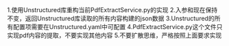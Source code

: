1.使用Unstructured库重构当前PdfExtractService.py的实现
2.入参和现在保持不变，返回Unstructured库读取的所有内容构建的json数据
3.Unstructured的所有配置项需要在Unstructured.yaml中可配置
4.PdfExtractService.py这个文件只实现pdf内容的提取，不要实现其他内容
5.不要扩散思维，严格按照上面要求实现